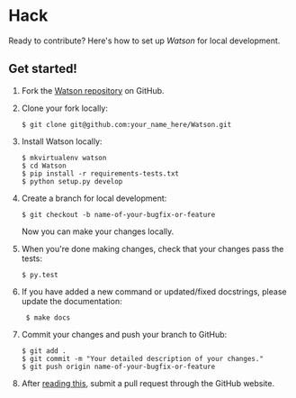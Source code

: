 # Hack

Ready to contribute? Here's how to set up *Watson* for local development.

## Get started!

1.  Fork the [Watson repository](https://github.com/TailorDev/Watson/) on GitHub.
2.  Clone your fork locally:

        $ git clone git@github.com:your_name_here/Watson.git

3.  Install Watson locally:

        $ mkvirtualenv watson
        $ cd Watson
        $ pip install -r requirements-tests.txt
        $ python setup.py develop

4.  Create a branch for local development:

        $ git checkout -b name-of-your-bugfix-or-feature

    Now you can make your changes locally.

5.  When you're done making changes, check that your changes pass the tests:

        $ py.test

6. If you have added a new command or updated/fixed docstrings, please update the documentation:

        $ make docs

7.  Commit your changes and push your branch to GitHub:

        $ git add .
        $ git commit -m "Your detailed description of your changes."
        $ git push origin name-of-your-bugfix-or-feature

8.  After [reading this](./pr-guidelines.md), submit a pull request through the GitHub website.
